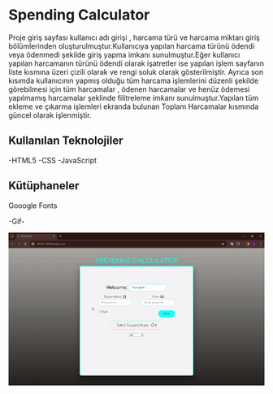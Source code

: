 <h1>Spending Calculator</h1>

Proje giriş sayfası kullanıcı adı girişi , harcama türü ve harcama miktarı giriş bölümlerinden oluşturulmuştur.Kullanıcıya yapılan harcama türünü ödendi veya ödenmedi şekilde giriş yapma imkanı sunulmuştur.Eğer kullanıcı yapılan harcamanın türünü ödendi olarak işatretler ise yapılan işlem sayfanın liste kısmına üzeri çizili olarak ve rengi soluk olarak gösterilmiştir. Ayrıca son kısımda kullanıcının yapmış olduğu tüm harcama işlemlerini düzenli şekilde görebilmesi için tüm harcamalar , ödenen harcamalar ve henüz ödemesi yapılmamış harcamalar şeklinde filitreleme imkanı sunulmuştur.Yapılan tüm ekleme ve çıkarma işlemleri ekranda bulunan Toplam Harcamalar kısmında güncel olarak işlenmiştir.

<h2>Kullanılan Teknolojiler</h2>

-HTML5
-CSS
-JavaScript

<h2>Kütüphaneler</h2>

Gooogle Fonts

-Gif-

<img src="img/ezgif.com-video-to-gif.gif">
